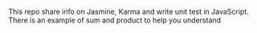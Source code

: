This repo share info on Jasmine, Karma and write unit test in JavaScript. There is an example of sum and product to help you understand
